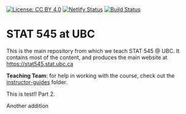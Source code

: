 [![License: CC BY 4.0](https://img.shields.io/badge/License-CC%20BY%204.0-lightgrey.svg)](https://creativecommons.org/licenses/by/4.0/) [![Netlify Status](https://api.netlify.com/api/v1/badges/686ec137-6a38-4f0b-8717-4ae964b3848c/deploy-status)](https://app.netlify.com/sites/stat545/deploys) [![Build Status](https://travis-ci.com/STAT545-UBC/STAT545-home.svg?branch=master)](https://travis-ci.com/STAT545-UBC/STAT545-home)

# STAT 545 at UBC

This is the main repository from which we teach STAT 545 @ UBC. It contains most of the content, and produces the main website at https://stat545.stat.ubc.ca

**Teaching Team**: for help in working with the course, check out the [instructor-guides](https://github.com/UBC-STAT/stat545.stat.ubc.ca/tree/master/intructor-guides) folder. 

This is test!! Part 2.

Another addition
